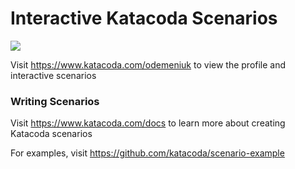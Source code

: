 # Interactive Katacoda Scenarios

[![](http://shields.katacoda.com/katacoda/odemeniuk/count.svg)](https://www.katacoda.com/odemeniuk "Get your profile on Katacoda.com")

Visit https://www.katacoda.com/odemeniuk to view the profile and interactive scenarios

### Writing Scenarios
Visit https://www.katacoda.com/docs to learn more about creating Katacoda scenarios

For examples, visit https://github.com/katacoda/scenario-example
